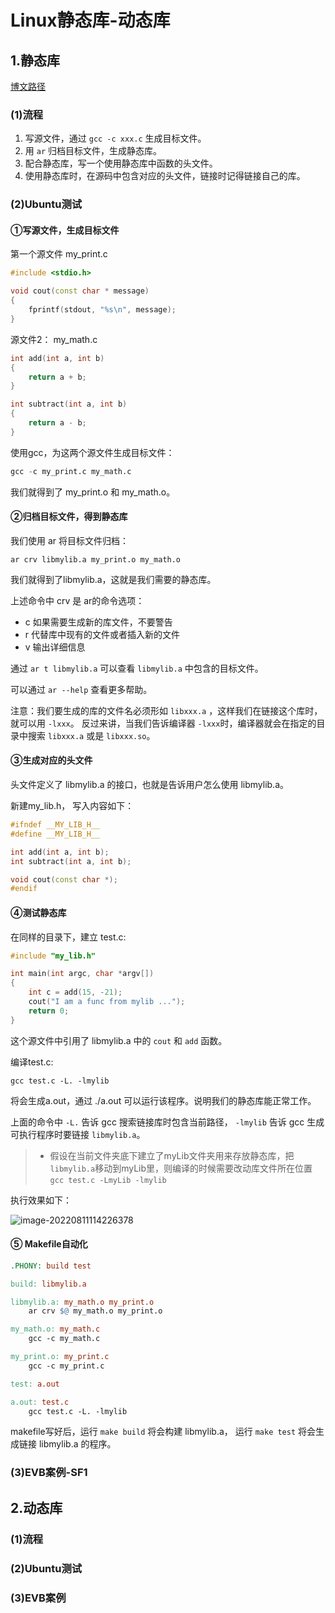 # Linux静态库-动态库

## 1.静态库

[博文路径](https://www.cnblogs.com/jiqingwu/p/4325382.html)

### (1)流程

1. 写源文件，通过 `gcc -c xxx.c` 生成目标文件。
2. 用 `ar` 归档目标文件，生成静态库。
3. 配合静态库，写一个使用静态库中函数的头文件。
4. 使用静态库时，在源码中包含对应的头文件，链接时记得链接自己的库。

### (2)Ubuntu测试

#### ①写源文件，生成目标文件

第一个源文件 my_print.c

```cpp
#include <stdio.h>

void cout(const char * message)
{
    fprintf(stdout, "%s\n", message);
}
```

源文件2： my_math.c

```cpp
int add(int a, int b)
{
    return a + b;
}

int subtract(int a, int b)
{
    return a - b;
}
```

使用gcc，为这两个源文件生成目标文件：

```r
gcc -c my_print.c my_math.c
```

我们就得到了 my_print.o 和 my_math.o。

#### ②归档目标文件，得到静态库

我们使用 ar 将目标文件归档：

```undefined
ar crv libmylib.a my_print.o my_math.o
```

我们就得到了libmylib.a，这就是我们需要的静态库。

上述命令中 crv 是 ar的命令选项：

- c 如果需要生成新的库文件，不要警告
- r 代替库中现有的文件或者插入新的文件
- v 输出详细信息

通过 `ar t libmylib.a` 可以查看 `libmylib.a` 中包含的目标文件。

可以通过 `ar --help` 查看更多帮助。

注意：我们要生成的库的文件名必须形如 `libxxx.a` ，这样我们在链接这个库时，就可以用 `-lxxx`。
反过来讲，当我们告诉编译器 `-lxxx`时，编译器就会在指定的目录中搜索 `libxxx.a` 或是 `libxxx.so`。



#### ③生成对应的头文件

头文件定义了 libmylib.a 的接口，也就是告诉用户怎么使用 libmylib.a。

新建my_lib.h， 写入内容如下：

```cpp
#ifndef __MY_LIB_H__
#define __MY_LIB_H__

int add(int a, int b);
int subtract(int a, int b);

void cout(const char *);
#endif
```

#### ④测试静态库

在同样的目录下，建立 test.c:

```cpp
#include "my_lib.h"

int main(int argc, char *argv[])
{
    int c = add(15, -21);
    cout("I am a func from mylib ...");
    return 0;
}
```

这个源文件中引用了 libmylib.a 中的 `cout` 和 `add` 函数。

编译test.c:

```x86asm
gcc test.c -L. -lmylib
```

将会生成a.out，通过 ./a.out 可以运行该程序。说明我们的静态库能正常工作。

上面的命令中 `-L.` 告诉 gcc 搜索链接库时包含当前路径， `-lmylib` 告诉 gcc 生成可执行程序时要链接 `libmylib.a`。

> - 假设在当前文件夹底下建立了myLib文件夹用来存放静态库，把`libmylib.a`移动到myLib里，则编译的时候需要改动库文件所在位置`gcc test.c -LmyLib -lmylib`

执行效果如下：

 ![image-20220811114226378](https://pic-1304959529.cos.ap-guangzhou.myqcloud.com/DB/image-20220811114226378.png)

#### ⑤ Makefile自动化

```makefile
.PHONY: build test

build: libmylib.a

libmylib.a: my_math.o my_print.o
	ar crv $@ my_math.o my_print.o

my_math.o: my_math.c
	gcc -c my_math.c

my_print.o: my_print.c
	gcc -c my_print.c

test: a.out

a.out: test.c
	gcc test.c -L. -lmylib
```

makefile写好后，运行 `make build` 将会构建 libmylib.a， 运行 `make test` 将会生成链接 libmylib.a 的程序。



### (3)EVB案例-SF1



## 2.动态库

### (1)流程



### (2)Ubuntu测试



### (3)EVB案例







